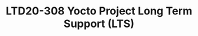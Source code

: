 ---
categories:
- ltd20
description: 'To join this session live please go to:<br><ul><li>Zoom link: <a data-saferedirecturl="https://www.google.com/url?q=https://zoom.us/j/416137389&source=gmail&ust=1585401852554000&usg=AFQjCNEvotXYGsD2CoO6t0tJM8Qu-0cNvQ"
  href="https://zoom.us/j/416137389" target="_blank">https://zoom.us/j/416137389</a></li><li>YouTube
  link: <a data-saferedirecturl="https://www.google.com/url?q=https://youtu.be/CCm7yC2rBP8&source=gmail&ust=1585401852554000&usg=AFQjCNFp_x1uyGDxV94OjPicADxi7bEKNQ"
  href="https://youtu.be/CCm7yC2rBP8" target="_blank">https://youtu.be/CCm7yC2rBP8</a><br><br><br></li></ul><strong>Description:&nbsp;</strong><br>The
  Yocto Project has been working over the last few months on a proposal to introduce
  Long Term Support releases (LTS).<br><br>The upcoming YP 3.1 release, planned for
  April 2020, is expected to become the first Yocto Project LTS release.<br><br>This
  presentation will focus on the following items:<br>* Why the Yocto Project needed
  a LTS.<br>* How the Yocto Project LTS release will be implemented.<br>* What are
  the consequences on the Yocto Project ecosystem and what help is needed from the
  wider community.<br><br>'
image:
  featured: 'true'
  path: https://static.linaro.org/connect/ltd20/images/LTD20-308.png
session_id: LTD20-308
session_room: Track 2 [Tuesday]
session_slot:
  end_time: 2020-03-31 14:25
  start_time: 2020-03-31 14:00
session_speakers:
- speaker_bio: Nicolas is working for Linaro and manages a team of developers focused
    on improving the state of Qualcomm chipset in upstream Linux. He maintains an
    OpenEmbedded BSP layer for Qualcomm chipset. When Nicolas joined Linaro he led
    a team of developers who designed and implemented the migration of Comcast RDK
    to OpenEmbedded using the best practices from the Yocto Project. Before Linaro,
    Nicolas worked at Texas Instruments as a software developer and manager in the
    OMAP organization. Since 2018 Nicolas has accepted to become the Community Manager
    for the Yocto Project.&lt;br /&gt;
  speaker_company: Linaro
  speaker_image: http://avatars.sched.co/6/1c/1461048/avatar.jpg.320x320px.jpg?cda
  speaker_name: Nicolas Dechesne
  speaker_position: Yocto Project Community Manager
  speaker_role: attendee, speaker
session_track: IoT and Embedded
tag: session
tags: IoT and Embedded
title: LTD20-308 Yocto Project Long Term Support (LTS)
---